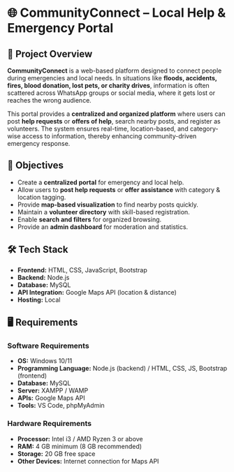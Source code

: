 # 🌐 CommunityConnect – Local Help & Emergency Portal

## 📌 Project Overview
**CommunityConnect** is a web-based platform designed to connect people during emergencies and local needs.
In situations like **floods, accidents, fires, blood donation, lost pets, or charity drives**, information is often scattered across WhatsApp groups or social media, where it gets lost or reaches the wrong audience.

This portal provides a **centralized and organized platform** where users can post **help requests** or **offers of help**, search nearby posts, and register as volunteers. The system ensures real-time, location-based, and category-wise access to information, thereby enhancing community-driven emergency response.

## 🎯 Objectives
- Create a **centralized portal** for emergency and local help.
- Allow users to **post help requests** or **offer assistance** with category & location tagging.
- Provide **map-based visualization** to find nearby posts quickly.
- Maintain a **volunteer directory** with skill-based registration.
- Enable **search and filters** for organized browsing.
- Provide an **admin dashboard** for moderation and statistics.

## 🛠️ Tech Stack
- **Frontend:** HTML, CSS, JavaScript, Bootstrap
- **Backend:** Node.js
- **Database:** MySQL
- **API Integration:** Google Maps API (location & distance)
- **Hosting:** Local

## 🖥️ Requirements

### Software Requirements
- **OS:** Windows 10/11
- **Programming Language:** Node.js (backend) / HTML, CSS, JS, Bootstrap (frontend)
- **Database:** MySQL
- **Server:** XAMPP / WAMP
- **APIs:** Google Maps API
- **Tools:** VS Code, phpMyAdmin

### Hardware Requirements
- **Processor:** Intel i3 / AMD Ryzen 3 or above
- **RAM:** 4 GB minimum (8 GB recommended)
- **Storage:** 20 GB free space
- **Other Devices:** Internet connection for Maps API
